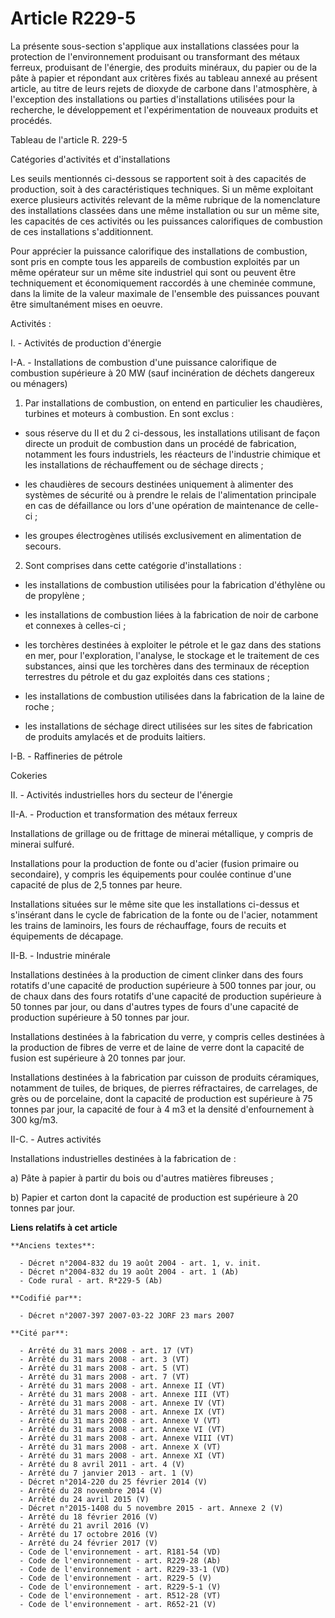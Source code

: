 # Article R229-5

La présente sous-section s'applique aux installations classées pour la protection de l'environnement produisant ou
transformant des métaux ferreux, produisant de l'énergie, des produits minéraux, du papier ou de la pâte à papier et
répondant aux critères fixés au tableau annexé au présent article, au titre de leurs rejets de dioxyde de carbone dans
l'atmosphère, à l'exception des installations ou parties d'installations utilisées pour la recherche, le développement et
l'expérimentation de nouveaux produits et procédés.

Tableau de l'article R. 229-5

Catégories d'activités et d'installations

Les seuils mentionnés ci-dessous se rapportent soit à des capacités de production, soit à des caractéristiques techniques. Si
un même exploitant exerce plusieurs activités relevant de la même rubrique de la nomenclature des installations classées dans
une même installation ou sur un même site, les capacités de ces activités ou les puissances calorifiques de combustion de ces
installations s'additionnent.

Pour apprécier la puissance calorifique des installations de combustion, sont pris en compte tous les appareils de combustion
exploités par un même opérateur sur un même site industriel qui sont ou peuvent être techniquement et économiquement
raccordés à une cheminée commune, dans la limite de la valeur maximale de l'ensemble des puissances pouvant être
simultanément mises en oeuvre.

Activités :

I. - Activités de production d'énergie

I-A. - Installations de combustion d'une puissance calorifique de combustion supérieure à 20 MW (sauf incinération de déchets
dangereux ou ménagers)

1. Par installations de combustion, on entend en particulier les chaudières, turbines et moteurs à combustion. En sont
exclus :

- sous réserve du II et du 2 ci-dessous, les installations utilisant de façon directe un produit de combustion dans un
procédé de fabrication, notamment les fours industriels, les réacteurs de l'industrie chimique et les installations de
réchauffement ou de séchage directs ;

- les chaudières de secours destinées uniquement à alimenter des systèmes de sécurité ou à prendre le relais de
l'alimentation principale en cas de défaillance ou lors d'une opération de maintenance de celle-ci ;

- les groupes électrogènes utilisés exclusivement en alimentation de secours.

2. Sont comprises dans cette catégorie d'installations :

- les installations de combustion utilisées pour la fabrication d'éthylène ou de propylène ;

- les installations de combustion liées à la fabrication de noir de carbone et connexes à celles-ci ;

- les torchères destinées à exploiter le pétrole et le gaz dans des stations en mer, pour l'exploration, l'analyse, le
stockage et le traitement de ces substances, ainsi que les torchères dans des terminaux de réception terrestres du pétrole et
du gaz exploités dans ces stations ;

- les installations de combustion utilisées dans la fabrication de la laine de roche ;

- les installations de séchage direct utilisées sur les sites de fabrication de produits amylacés et de produits laitiers.

I-B. - Raffineries de pétrole

Cokeries

II. - Activités industrielles hors du secteur de l'énergie

II-A. - Production et transformation des métaux ferreux

Installations de grillage ou de frittage de minerai métallique, y compris de minerai sulfuré.

Installations pour la production de fonte ou d'acier (fusion primaire ou secondaire), y compris les équipements pour coulée
continue d'une capacité de plus de 2,5 tonnes par heure.

Installations situées sur le même site que les installations ci-dessus et s'insérant dans le cycle de fabrication de la fonte
ou de l'acier, notamment les trains de laminoirs, les fours de réchauffage, fours de recuits et équipements de décapage.

II-B. - Industrie minérale

Installations destinées à la production de ciment clinker dans des fours rotatifs d'une capacité de production supérieure à
500 tonnes par jour, ou de chaux dans des fours rotatifs d'une capacité de production supérieure à 50 tonnes par jour, ou
dans d'autres types de fours d'une capacité de production supérieure à 50 tonnes par jour.

Installations destinées à la fabrication du verre, y compris celles destinées à la production de fibres de verre et de laine
de verre dont la capacité de fusion est supérieure à 20 tonnes par jour.

Installations destinées à la fabrication par cuisson de produits céramiques, notamment de tuiles, de briques, de pierres
réfractaires, de carrelages, de grès ou de porcelaine, dont la capacité de production est supérieure à 75 tonnes par jour, la
capacité de four à 4 m3 et la densité d'enfournement à 300 kg/m3.

II-C. - Autres activités

Installations industrielles destinées à la fabrication de :

a) Pâte à papier à partir du bois ou d'autres matières fibreuses ;

b) Papier et carton dont la capacité de production est supérieure à 20 tonnes par jour.

**Liens relatifs à cet article**

	**Anciens textes**:

	  - Décret n°2004-832 du 19 août 2004 - art. 1, v. init.
	  - Décret n°2004-832 du 19 août 2004 - art. 1 (Ab)
	  - Code rural - art. R*229-5 (Ab)

	**Codifié par**:

	  - Décret n°2007-397 2007-03-22 JORF 23 mars 2007

	**Cité par**:

	  - Arrêté du 31 mars 2008 - art. 17 (VT)
	  - Arrêté du 31 mars 2008 - art. 3 (VT)
	  - Arrêté du 31 mars 2008 - art. 5 (VT)
	  - Arrêté du 31 mars 2008 - art. 7 (VT)
	  - Arrêté du 31 mars 2008 - art. Annexe II (VT)
	  - Arrêté du 31 mars 2008 - art. Annexe III (VT)
	  - Arrêté du 31 mars 2008 - art. Annexe IV (VT)
	  - Arrêté du 31 mars 2008 - art. Annexe IX (VT)
	  - Arrêté du 31 mars 2008 - art. Annexe V (VT)
	  - Arrêté du 31 mars 2008 - art. Annexe VI (VT)
	  - Arrêté du 31 mars 2008 - art. Annexe VIII (VT)
	  - Arrêté du 31 mars 2008 - art. Annexe X (VT)
	  - Arrêté du 31 mars 2008 - art. Annexe XI (VT)
	  - Arrêté du 8 avril 2011 - art. 4 (V)
	  - Arrêté du 7 janvier 2013 - art. 1 (V)
	  - Décret n°2014-220 du 25 février 2014 (V)
	  - Arrêté du 28 novembre 2014 (V)
	  - Arrêté du 24 avril 2015 (V)
	  - Décret n°2015-1408 du 5 novembre 2015 - art. Annexe 2 (V)
	  - Arrêté du 18 février 2016 (V)
	  - Arrêté du 21 avril 2016 (V)
	  - Arrêté du 17 octobre 2016 (V)
	  - Arrêté du 24 février 2017 (V)
	  - Code de l'environnement - art. R181-54 (VD)
	  - Code de l'environnement - art. R229-28 (Ab)
	  - Code de l'environnement - art. R229-33-1 (VD)
	  - Code de l'environnement - art. R229-5 (V)
	  - Code de l'environnement - art. R229-5-1 (V)
	  - Code de l'environnement - art. R512-28 (VT)
	  - Code de l'environnement - art. R652-21 (V)
